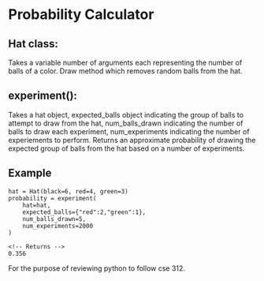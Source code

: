 
# Probability Calculator 

## Hat class:
Takes a variable number of arguments each representing the number of balls of a color.
Draw method which removes random balls from the hat. 

## experiment():
Takes a hat object, expected_balls object indicating the group of balls to attempt to draw from the hat, num_balls_drawn indicating the number of balls to draw each experiment, num_experiments indicating the number of experiements to perform. 
Returns an approximate probability of drawing the expected group of balls from the hat based on a number of experiments.

## Example
```
hat = Hat(black=6, red=4, green=3)
probability = experiment(
    hat=hat,
    expected_balls={"red":2,"green":1},
    num_balls_drawn=5,
    num_experiments=2000
)

<!-- Returns -->
0.356
```

For the purpose of reviewing python to follow cse 312. 




